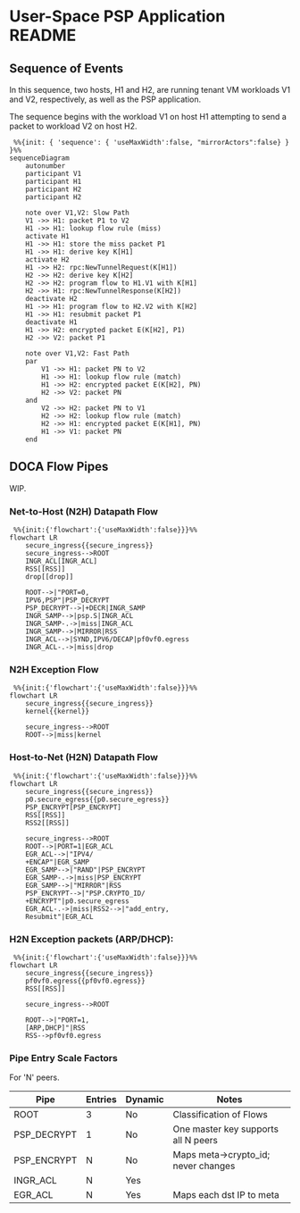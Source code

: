 <!---
/*
 * Copyright (c) 2021-2022 NVIDIA CORPORATION & AFFILIATES, ALL RIGHTS RESERVED.
 *
 * This software product is a proprietary product of NVIDIA CORPORATION &
 * AFFILIATES (the "Company") and all right, title, and interest in and to the
 * software product, including all associated intellectual property rights, are
 * and shall remain exclusively with the Company.
 *
 * This software product is governed by the End User License Agreement
 * provided with the software product.
 *
 */
--->
# User-Space PSP Application README

## Sequence of Events

In this sequence, two hosts, H1 and H2, are running tenant VM workloads V1 and V2, respectively, as well as the PSP application.

The sequence begins with the workload V1 on host H1 attempting to send a packet to workload V2 on host H2.

```mermaid
 %%{init: { 'sequence': { 'useMaxWidth':false, "mirrorActors":false} } }%%
sequenceDiagram
    autonumber
    participant V1
    participant H1
    participant H2
    participant H2

    note over V1,V2: Slow Path
    V1 ->> H1: packet P1 to V2
    H1 ->> H1: lookup flow rule (miss)
    activate H1
    H1 ->> H1: store the miss packet P1
    H1 ->> H1: derive key K[H1]
    activate H2
    H1 ->> H2: rpc:NewTunnelRequest(K[H1])
    H2 ->> H2: derive key K[H2]
    H2 ->> H2: program flow to H1.V1 with K[H1]
    H2 ->> H1: rpc:NewTunnelResponse(K[H2])
    deactivate H2
    H1 ->> H1: program flow to H2.V2 with K[H2]
    H1 ->> H1: resubmit packet P1
    deactivate H1
    H1 ->> H2: encrypted packet E(K[H2], P1)
    H2 ->> V2: packet P1

    note over V1,V2: Fast Path
    par
        V1 ->> H1: packet PN to V2
        H1 ->> H1: lookup flow rule (match)
        H1 ->> H2: encrypted packet E(K[H2], PN)
        H2 ->> V2: packet PN
    and
        V2 ->> H2: packet PN to V1
        H2 ->> H2: lookup flow rule (match)
        H2 ->> H1: encrypted packet E(K[H1], PN)
        H1 ->> V1: packet PN
    end
```

## DOCA Flow Pipes

WIP.

### Net-to-Host (N2H) Datapath Flow
```mermaid
 %%{init:{'flowchart':{'useMaxWidth':false}}}%%
flowchart LR
    secure_ingress{{secure_ingress}}
    secure_ingress-->ROOT
    INGR_ACL[INGR_ACL]
    RSS[[RSS]]
    drop[[drop]]

    ROOT-->|"PORT=0,
    IPV6,PSP"|PSP_DECRYPT
    PSP_DECRYPT-->|+DECR|INGR_SAMP
    INGR_SAMP-->|psp.S|INGR_ACL
    INGR_SAMP-.->|miss|INGR_ACL
    INGR_SAMP-->|MIRROR|RSS
    INGR_ACL-->|SYND,IPV6/DECAP|pf0vf0.egress
    INGR_ACL-.->|miss|drop
```

### N2H Exception Flow
```mermaid
 %%{init:{'flowchart':{'useMaxWidth':false}}}%%
flowchart LR
    secure_ingress{{secure_ingress}}
    kernel{{kernel}}

    secure_ingress-->ROOT
    ROOT-->|miss|kernel
```
### Host-to-Net (H2N) Datapath Flow

```mermaid
 %%{init:{'flowchart':{'useMaxWidth':false}}}%%
flowchart LR
    secure_ingress{{secure_ingress}}
    p0.secure_egress{{p0.secure_egress}}
    PSP_ENCRYPT[PSP_ENCRYPT]
    RSS[[RSS]]
    RSS2[[RSS]]

    secure_ingress-->ROOT
    ROOT-->|PORT=1|EGR_ACL
    EGR_ACL-->|"IPV4/
    +ENCAP"|EGR_SAMP
    EGR_SAMP-->|"RAND"|PSP_ENCRYPT
    EGR_SAMP-.->|miss|PSP_ENCRYPT
    EGR_SAMP-->|"MIRROR"|RSS
    PSP_ENCRYPT-->|"PSP.CRYPTO_ID/
    +ENCRYPT"|p0.secure_egress
    EGR_ACL-.->|miss|RSS2-->|"add_entry,
    Resubmit"|EGR_ACL
```

### H2N Exception packets (ARP/DHCP):
```mermaid
 %%{init:{'flowchart':{'useMaxWidth':false}}}%%
flowchart LR
    secure_ingress{{secure_ingress}}
    pf0vf0.egress{{pf0vf0.egress}}
    RSS[[RSS]]

    secure_ingress-->ROOT

    ROOT-->|"PORT=1,
    [ARP,DHCP]"|RSS
    RSS-->pf0vf0.egress
```


### Pipe Entry Scale Factors

For 'N' peers.

|Pipe|Entries|Dynamic|Notes|
|----|----|----|----|
|ROOT|3|No|Classification of Flows
|PSP_DECRYPT|1|No|One master key supports all N peers
|PSP_ENCRYPT|N|No|Maps meta->crypto_id; never changes
|INGR_ACL|N|Yes|
|EGR_ACL|N|Yes|Maps each dst IP to meta
